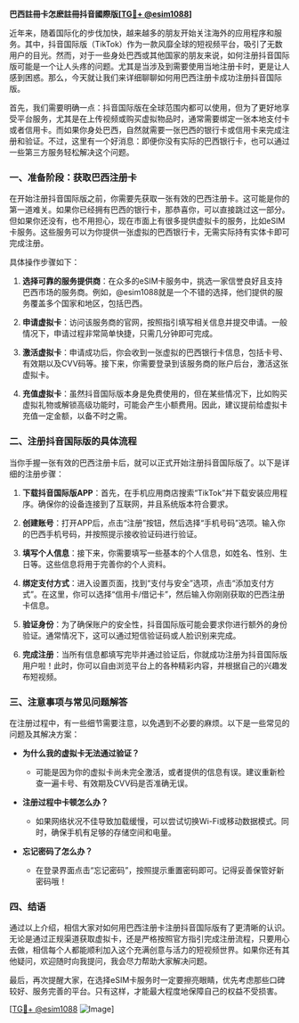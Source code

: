 **巴西註冊卡怎麽註冊抖音國際版[[TG💪+ @esim1088](https://t.me/s/esim1088)]**

近年来，随着国际化的步伐加快，越来越多的朋友开始关注海外的应用程序和服务。其中，抖音国际版（TikTok）作为一款风靡全球的短视频平台，吸引了无数用户的目光。然而，对于一些身处巴西或其他国家的朋友来说，如何注册抖音国际版可能是一个让人头疼的问题。尤其是当涉及到需要使用当地注册卡时，更是让人感到困惑。那么，今天就让我们来详细聊聊如何用巴西注册卡成功注册抖音国际版。

首先，我们需要明确一点：抖音国际版在全球范围内都可以使用，但为了更好地享受平台服务，尤其是在上传视频或购买虚拟物品时，通常需要绑定一张本地支付卡或者信用卡。而如果你身处巴西，自然就需要一张巴西的银行卡或信用卡来完成注册和验证。不过，这里有一个好消息：即便你没有实际的巴西银行卡，也可以通过一些第三方服务轻松解决这个问题。

### **一、准备阶段：获取巴西注册卡**

在开始注册抖音国际版之前，你需要先获取一张有效的巴西注册卡。这可能是你的第一道难关。如果你已经拥有巴西的银行卡，那恭喜你，可以直接跳过这一部分。但如果你还没有，也不用担心，现在市面上有很多提供虚拟卡的服务，比如eSIM卡服务。这些服务可以为你提供一张虚拟的巴西银行卡，无需实际持有实体卡即可完成注册。

具体操作步骤如下：

1. **选择可靠的服务提供商**：在众多的eSIM卡服务中，挑选一家信誉良好且支持巴西市场的服务商。例如，@esim1088就是一个不错的选择，他们提供的服务覆盖多个国家和地区，包括巴西。
   
2. **申请虚拟卡**：访问该服务商的官网，按照指引填写相关信息并提交申请。一般情况下，申请过程非常简单快捷，只需几分钟即可完成。

3. **激活虚拟卡**：申请成功后，你会收到一张虚拟的巴西银行卡信息，包括卡号、有效期以及CVV码等。接下来，你需要登录到该服务商的账户后台，激活这张虚拟卡。

4. **充值虚拟卡**：虽然抖音国际版本身是免费使用的，但在某些情况下，比如购买虚拟礼物或解锁高级功能时，可能会产生小额费用。因此，建议提前给虚拟卡充值一定金额，以备不时之需。

### **二、注册抖音国际版的具体流程**

当你手握一张有效的巴西注册卡后，就可以正式开始注册抖音国际版了。以下是详细的注册步骤：

1. **下载抖音国际版APP**：首先，在手机应用商店搜索“TikTok”并下载安装应用程序。确保你的设备连接到了互联网，并且系统版本符合要求。

2. **创建账号**：打开APP后，点击“注册”按钮，然后选择“手机号码”选项。输入你的巴西手机号码，并按照提示接收验证码进行验证。

3. **填写个人信息**：接下来，你需要填写一些基本的个人信息，如姓名、性别、生日等。这些信息将用于完善你的个人资料。

4. **绑定支付方式**：进入设置页面，找到“支付与安全”选项，点击“添加支付方式”。在这里，你可以选择“信用卡/借记卡”，然后输入你刚刚获取的巴西注册卡信息。

5. **验证身份**：为了确保账户的安全性，抖音国际版可能会要求你进行额外的身份验证。通常情况下，这可以通过短信验证码或人脸识别来完成。

6. **完成注册**：当所有信息都填写完毕并通过验证后，你就成功注册为抖音国际版用户啦！此时，你可以自由浏览平台上的各种精彩内容，并根据自己的兴趣发布短视频。

### **三、注意事项与常见问题解答**

在注册过程中，有一些细节需要注意，以免遇到不必要的麻烦。以下是一些常见的问题及其解决方案：

- **为什么我的虚拟卡无法通过验证？**
  - 可能是因为你的虚拟卡尚未完全激活，或者提供的信息有误。建议重新检查一遍卡号、有效期及CVV码是否准确无误。

- **注册过程中卡顿怎么办？**
  - 如果网络状况不佳导致加载缓慢，可以尝试切换Wi-Fi或移动数据模式。同时，确保手机有足够的存储空间和电量。

- **忘记密码了怎么办？**
  - 在登录界面点击“忘记密码”，按照提示重置密码即可。记得妥善保管好新密码哦！

### **四、结语**

通过以上介绍，相信大家对如何用巴西注册卡注册抖音国际版有了更清晰的认识。无论是通过正规渠道获取虚拟卡，还是严格按照官方指引完成注册流程，只要用心去做，相信每个人都能顺利加入这个充满创意与活力的短视频世界。如果你还有其他疑问，欢迎随时向我提问，我会尽力帮助大家解决问题。

最后，再次提醒大家，在选择eSIM卡服务时一定要擦亮眼睛，优先考虑那些口碑较好、服务完善的平台。只有这样，才能最大程度地保障自己的权益不受损害。

[[TG💪+ @esim1088](https://t.me/s/esim1088) ![Image](https://i.postimg.cc/4NQfJmqS/Snipaste-2025-05-13-00-14-12.png)]